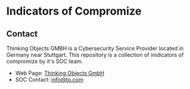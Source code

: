 # Indicators of Compromize

## Contact

Thinking Objects GMBH is a Cybersecurity Service Provider located in Germany near Stuttgart. This repository is a collection of inidicators 
of compromize by it's SOC team.

-  Web Page:     [Thinking Objects GmbH](https://to.com/)
-  SOC Contact:	 info@to.com




